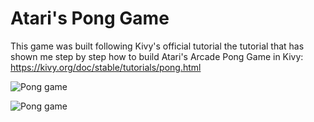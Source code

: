 # Atari's Pong Game

This game was built following Kivy's official tutorial the tutorial that has shown me step by step how to build Atari's Arcade Pong Game in Kivy:
https://kivy.org/doc/stable/tutorials/pong.html


![Pong game](https://upload.wikimedia.org/wikipedia/commons/b/b0/Atari_Pong_arcade_game_cabinet.jpg)





![Pong game](https://kivy.org/doc/stable/_images/pong.jpg)

